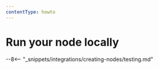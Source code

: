 ```yaml
---
contentType: howto
---
```


# Run your node locally

--8<-- "_snippets/integrations/creating-nodes/testing.md"